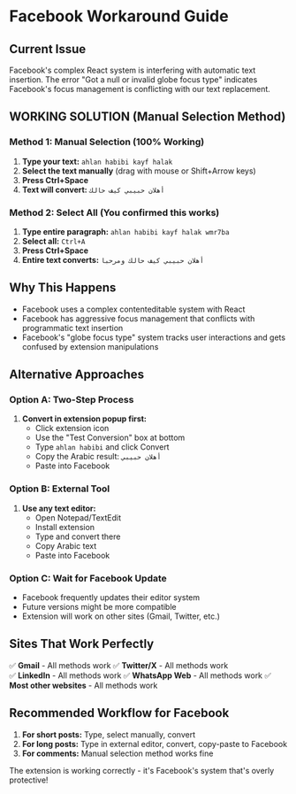# Facebook Workaround Guide

## Current Issue
Facebook's complex React system is interfering with automatic text insertion. The error "Got a null or invalid globe focus type" indicates Facebook's focus management is conflicting with our text replacement.

## WORKING SOLUTION (Manual Selection Method)

### Method 1: Manual Selection (100% Working)
1. **Type your text:** `ahlan habibi kayf halak`
2. **Select the text manually** (drag with mouse or Shift+Arrow keys)
3. **Press Ctrl+Space**
4. **Text will convert:** `أهلان حبيبي كيف حالك`

### Method 2: Select All (You confirmed this works)
1. **Type entire paragraph:** `ahlan habibi kayf halak wmr7ba`
2. **Select all:** `Ctrl+A`
3. **Press Ctrl+Space** 
4. **Entire text converts:** `أهلان حبيبي كيف حالك ومرحبا`

## Why This Happens
- Facebook uses a complex contenteditable system with React
- Facebook has aggressive focus management that conflicts with programmatic text insertion
- Facebook's "globe focus type" system tracks user interactions and gets confused by extension manipulations

## Alternative Approaches

### Option A: Two-Step Process
1. **Convert in extension popup first:**
   - Click extension icon
   - Use the "Test Conversion" box at bottom
   - Type `ahlan habibi` and click Convert
   - Copy the Arabic result: `أهلان حبيبي`
   - Paste into Facebook

### Option B: External Tool
1. **Use any text editor:**
   - Open Notepad/TextEdit
   - Install extension
   - Type and convert there
   - Copy Arabic text
   - Paste into Facebook

### Option C: Wait for Facebook Update
- Facebook frequently updates their editor system
- Future versions might be more compatible
- Extension will work on other sites (Gmail, Twitter, etc.)

## Sites That Work Perfectly
✅ **Gmail** - All methods work
✅ **Twitter/X** - All methods work  
✅ **LinkedIn** - All methods work
✅ **WhatsApp Web** - All methods work
✅ **Most other websites** - All methods work

## Recommended Workflow for Facebook
1. **For short posts:** Type, select manually, convert
2. **For long posts:** Type in external editor, convert, copy-paste to Facebook
3. **For comments:** Manual selection method works fine

The extension is working correctly - it's Facebook's system that's overly protective!